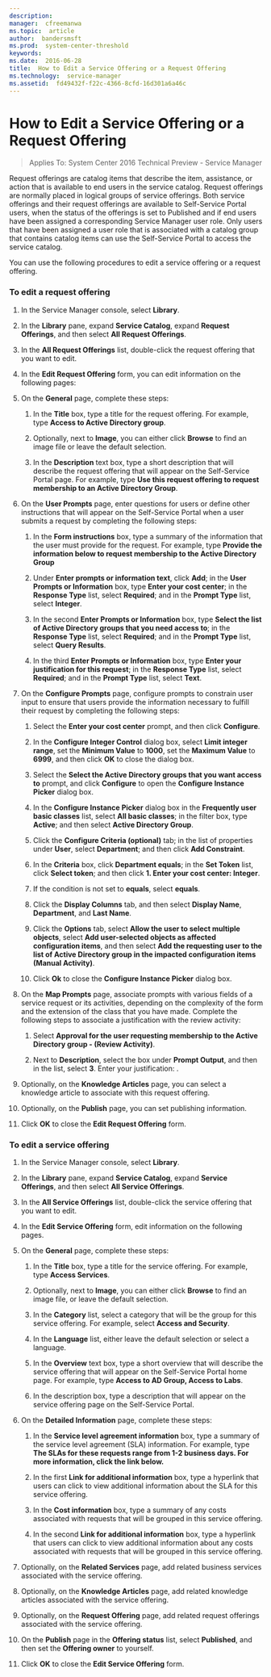 ```yaml
---
description:  
manager:  cfreemanwa
ms.topic:  article
author:  bandersmsft
ms.prod:  system-center-threshold
keywords:  
ms.date:  2016-06-28
title:  How to Edit a Service Offering or a Request Offering
ms.technology:  service-manager
ms.assetid:  fd49432f-f22c-4366-8cfd-16d301a6a46c
---
```


# How to Edit a Service Offering or a Request Offering

>Applies To: System Center 2016 Technical Preview - Service Manager

Request offerings are catalog items that describe the item, assistance, or action that is available to end users in the service catalog. Request offerings are normally placed in logical groups of service offerings. Both service offerings and their request offerings are available to Self-Service Portal users, when the status of the offerings is set to Published and if end users have been assigned a corresponding Service Manager user role. Only users that have been assigned a user role that is associated with a catalog group that contains catalog items can use the Self-Service Portal to access the service catalog.

You can use the following procedures to edit a service offering or a request offering.

### To edit a request offering

1.  In the Service Manager console, select **Library**.

2.  In the **Library** pane, expand **Service Catalog**, expand **Request Offerings**, and then select **All Request Offerings**.

3.  In the **All Request Offerings** list, double-click the request offering that you want to edit.

4.  In the **Edit Request Offering** form, you can edit information on the following pages:

5.  On the **General** page, complete these steps:

    1.  In the **Title** box, type a title for the request offering. For example, type **Access to Active Directory group**.

    2.  Optionally, next to **Image**, you can either click **Browse** to find an image file or leave the default selection.

    3.  In the **Description** text box, type a short description that will describe the request offering that will appear on the Self-Service Portal page. For example, type **Use this request offering to request membership to an Active Directory Group**.

6.  On the **User Prompts** page, enter questions for users or define other instructions that will appear on the Self-Service Portal when a user submits a request by completing the following steps:

    1.  In the **Form instructions** box, type a summary of the information that the user must provide for the request. For example, type **Provide the information below to request membership to the Active Directory Group**

    2.  Under **Enter prompts or information text**, click **Add**; in the **User Prompts or Information** box, type **Enter your cost center**; in the **Response Type** list, select **Required**; and in the **Prompt Type** list, select **Integer**.

    3.  In the second **Enter Prompts or Information** box, type **Select the list of Active Directory groups that you need access to**; in the **Response Type** list, select **Required**; and in the **Prompt Type** list, select **Query Results**.

    4.  In the third **Enter Prompts or Information** box, type **Enter your justification for this request**; in the **Response Type** list, select **Required**; and in the **Prompt Type** list, select **Text**.

7.  On the **Configure Prompts** page, configure prompts to constrain user input to ensure that users provide the information necessary to fulfill their request by completing the following steps:

    1.  Select the **Enter your cost center** prompt, and then click **Configure**.

    2.  In the **Configure Integer Control** dialog box, select **Limit integer range**, set the **Minimum Value** to **1000**, set the **Maximum Value** to **6999**, and then click **OK** to close the dialog box.

    3.  Select the **Select the Active Directory groups that you want access to** prompt, and click **Configure** to open the **Configure Instance Picker** dialog box.

    4.  In the **Configure Instance Picker** dialog box in the **Frequently user basic classes** list, select **All basic classes**; in the filter box, type **Active**; and then select **Active Directory Group**.

    5.  Click the **Configure Criteria (optional)** tab; in the list of properties under **User**, select **Department**; and then click **Add Constraint**.

    6.  In the **Criteria** box, click **Department equals**; in the **Set Token** list, click **Select token**; and then click **1. Enter your cost center: Integer**.

    7.  If the condition is not set to **equals**, select **equals**.

    8.  Click the **Display Columns** tab, and then select **Display Name**, **Department**, and **Last Name**.

    9. Click the **Options** tab, select **Allow the user to select multiple objects**, select **Add user-selected objects as affected configuration items**, and then select **Add the requesting user to the list of Active Directory group in the impacted configuration items (Manual Activity)**.

    10. Click **Ok** to close the **Configure Instance Picker** dialog box.

8.  On the **Map Prompts** page, associate prompts with various fields of a service request or its activities, depending on the complexity of the form and the extension of the class that you have made. Complete the following steps to associate a justification with the review activity:

    1.  Select **Approval for the user requesting membership to the Active Directory group - (Review Activity)**.

    2.  Next to **Description**, select the box under **Prompt Output**, and then in the list, select **3**. Enter your justification: .

9. Optionally, on the **Knowledge Articles** page, you can select a knowledge article to associate with this request offering.

10. Optionally, on the **Publish** page, you can set publishing information.

11. Click **OK** to close the **Edit Request Offering** form.

### To edit a service offering

1.  In the Service Manager console, select **Library**.

2.  In the **Library** pane, expand **Service Catalog**, expand **Service Offerings**, and then select **All Service Offerings**.

3.  In the **All Service Offerings** list, double-click the service offering that you want to edit.

4.  In the **Edit Service Offering** form, edit information on the following pages.

5.  On the **General** page, complete these steps:

    1.  In the **Title** box, type a title for the service offering. For example, type **Access Services**.

    2.  Optionally, next to **Image**, you can either click **Browse** to find an image file, or leave the default selection.

    3.  In the **Category** list, select a category that will be the group for this service offering. For example, select **Access and Security**.

    4.  In the **Language** list, either leave the default selection or select a language.

    5.  In the **Overview** text box, type a short overview that will describe the service offering that will appear on the Self-Service Portal home page. For example, type **Access to AD Group, Access to Labs**.

    6.  In the description box, type a description that will appear on the service offering page on the Self-Service Portal.

6.  On the **Detailed Information** page, complete these steps:

    1.  In the **Service level agreement information** box, type a summary of the service level agreement (SLA) information. For example, type **The SLAs for these requests range from 1-2 business days.  For more information, click the link below.**

    2.  In the first **Link for additional information** box, type a hyperlink that users can click to view additional information about the SLA for this service offering.

    3.  In the **Cost information** box, type a summary of any costs associated with requests that will be grouped in this service offering.

    4.  In the second **Link for additional information** box, type a hyperlink that users can click to view additional information about any costs associated with requests that will be grouped in this service offering.

7.  Optionally, on the **Related Services** page, add related business services associated with the service offering.

8.  Optionally, on the **Knowledge Articles** page, add related knowledge articles associated with the service offering.

9. Optionally, on the **Request Offering** page, add related request offerings associated with the service offering.

10. On the  **Publish** page in the **Offering status** list, select **Published**, and then set the **Offering owner** to yourself.

11. Click **OK** to close the **Edit Service Offering** form.
